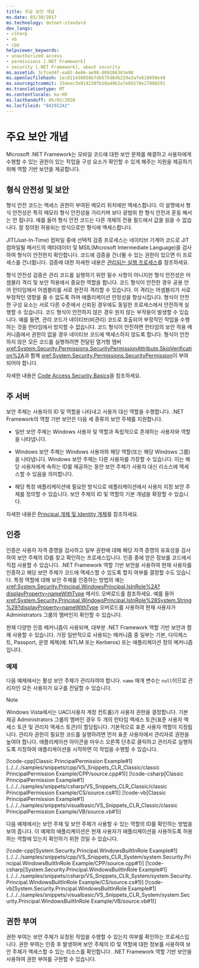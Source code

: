 ```yaml
---
title: 주요 보안 개념
ms.date: 03/30/2017
ms.technology: dotnet-standard
dev_langs:
- csharp
- vb
- cpp
helpviewer_keywords:
- unauthorized access
- permissions [.NET Framework]
- security [.NET Framework], about security
ms.assetid: 3cfced4f-ea02-4e66-ae98-d69286363e98
ms.openlocfilehash: 1ec811430056b7db575d6db229a3afe618850e49
ms.sourcegitcommit: 33deec3e814238fb18a49b2a7e89278e27888291
ms.translationtype: MT
ms.contentlocale: ko-KR
ms.lasthandoff: 06/02/2020
ms.locfileid: "84291242"
---
```

# <a name="key-security-concepts"></a>주요 보안 개념
Microsoft .NET Framework는 모바일 코드에 대한 보안 문제를 해결하고 사용자에게 수행할 수 있는 권한이 있는 작업을 구성 요소가 확인할 수 있게 해주는 지원을 제공하기 위해 역할 기반 보안을 제공합니다.  
  
## <a name="type-safety-and-security"></a>형식 안전성 및 보안  
 형식 안전 코드는 액세스 권한이 부여된 메모리 위치에만 액세스합니다. 이 설명에서 형식 안전성은 특히 메모리 형식 안전성을 가리키며 보다 광범위 한 형식 안전과 혼동 해서는 안 됩니다. 예를 들어 형식 안전 코드는 다른 개체의 전용 필드에서 값을 읽을 수 없습니다. 잘 정의된 허용되는 방식으로만 형식에 액세스합니다.  
  
 JIT(Just-In-Time) 컴파일 중에 선택적 검증 프로세스는 네이티브 기계어 코드로 JIT 컴파일될 메서드의 메타데이터 및 MSIL(Microsoft Intermediate Language)을 검사하여 형식이 안전한지 확인합니다. 코드에 검증을 건너뛸 수 있는 권한이 있으면 이 프로세스를 건너뜁니다. 검증에 대한 자세한 내용은 [관리되는 실행 프로세스](../managed-execution-process.md)를 참조하세요.  
  
 형식 안전성 검증은 관리 코드를 실행하기 위한 필수 사항이 아니지만 형식 안전성은 어셈블리 격리 및 보안 적용에서 중요한 역할을 합니다. 코드 형식이 안전한 경우 공용 언어 런타임에서 어셈블리를 서로 완전히 격리할 수 있습니다. 이 격리는 어셈블리가 서로 부정적인 영향을 줄 수 없도록 하며 애플리케이션 안정성을 향상시킵니다. 형식이 안전한 구성 요소는 서로 다른 수준에서 신뢰된 경우에도 동일한 프로세스에서 안전하게 실행할 수 있습니다. 코드 형식이 안전하지 않은 경우 원치 않는 부작용이 발생할 수 있습니다. 예를 들면, 관리 코드가 네이티브(비관리) 코드로 호출되어 부정적인 작업을 수행하는 것을 런타임에서 방지할 수 없습니다. 코드 형식이 안전하면 런타임의 보안 적용 메커니즘에서 권한이 없을 경우 네이티브 코드에 액세스하지 않도록 합니다. 형식이 안전하지 않은 모든 코드를 실행하려면 전달된 열거형 멤버 <xref:System.Security.Permissions.SecurityPermissionAttribute.SkipVerification%2A>과 함께 <xref:System.Security.Permissions.SecurityPermission>이 부여되어야 합니다.  
  
 자세한 내용은 [Code Access Security Basics](../../framework/misc/code-access-security-basics.md)을 참조하세요.  
  
## <a name="principal"></a>주 서버  
 보안 주체는 사용자의 ID 및 역할을 나타내고 사용자 대신 역할을 수행합니다. .NET Framework의 역할 기반 보안은 다음 세 종류의 보안 주체를 지원합니다.  
  
- 일반 보안 주체는 Windows 사용자 및 역할과 독립적으로  존재하는 사용자와 역할을 나타냅니다.  
  
- Windows 보안 주체는 Windows 사용자와 해당 역할(또는 해당 Windows 그룹)을 나타냅니다. Windows 보안 주체는 다른 사용자를 가장할 수 있습니다. 이는 해당 사용자에게 속하는 ID를 제공하는 동안 보안 주체가 사용자 대신 리소스에 액세스할 수 있음을 의미합니다.  
  
- 해당 특정 애플리케이션에 필요한 방식으로 애플리케이션에서 사용자 지정 보안 주체를 정의할 수 있습니다. 보안 주체의 ID 및 역할의 기본 개념을 확장할 수 있습니다.  
  
 자세한 내용은 [Principal 개체 및 Identity 개체](principal-and-identity-objects.md)를 참조하세요.  
  
## <a name="authentication"></a>인증  
 인증은 사용자 자격 증명을 검사하고 일부 권한에 대해 해당 자격 증명의 유효성을 검사하여 보안 주체의 ID를 찾고 확인하는 프로세스입니다. 인증 중에 얻은 정보를 코드에서 직접 사용할 수 있습니다. .NET Framework 역할 기반 보안을 사용하여 현재 사용자를 인증하고 해당 보안 주체가 코드에 액세스할 수 있도록 할지 여부를 결정할 수도 있습니다. 특정 역할에 대해 보안 주체를 인증하는 방법의 예는 <xref:System.Security.Principal.WindowsPrincipal.IsInRole%2A?displayProperty=nameWithType> 메서드 오버로드를 참조하세요. 예를 들어 <xref:System.Security.Principal.WindowsPrincipal.IsInRole%28System.String%29?displayProperty=nameWithType> 오버로드를 사용하여 현재 사용자가 Administrators 그룹의 멤버인지 확인할 수 있습니다.  
  
 현재 다양한 인증 메커니즘이 사용되며, 대부분 .NET Framework 역할 기반 보안과 함께 사용할 수 있습니다. 가장 일반적으로 사용되는 메커니즘 중 일부는 기본, 다이제스트, Passport, 운영 체제(예: NTLM 또는 Kerberos) 또는 애플리케이션 정의 메커니즘입니다.  
  
### <a name="example"></a>예제  
 다음 예제에서는 활성 보안 주체가 관리자여야 합니다. `name` 매개 변수는 `null`이므로 관리자인 모든 사용자가 요구를 전달할 수 있습니다.  
  
> [!NOTE]
> Windows Vista에서는 UAC(사용자 계정 컨트롤)가 사용자 권한을 결정합니다. 기본 제공 Administrators 그룹의 멤버인 경우 두 개의 런타임 액세스 토큰(표준 사용자 액세스 토큰 및 관리자 액세스 토큰)이 할당됩니다. 기본적으로 표준 사용자 역할이 지정됩니다. 관리자 권한이 필요한 코드를 실행하려면 먼저 표준 사용자에서 관리자로 권한을 높여야 합니다. 애플리케이션 아이콘을 마우스 오른쪽 단추로 클릭하고 관리자로 실행하도록 지정하여 애플리케이션을 시작하면 이 작업을 수행할 수 있습니다.  
  
 [!code-cpp[Classic PrincipalPermission Example#1](../../../samples/snippets/cpp/VS_Snippets_CLR_Classic/classic PrincipalPermission Example/CPP/source.cpp#1)]
 [!code-csharp[Classic PrincipalPermission Example#1](../../../samples/snippets/csharp/VS_Snippets_CLR_Classic/classic PrincipalPermission Example/CS/source.cs#1)]
 [!code-vb[Classic PrincipalPermission Example#1](../../../samples/snippets/visualbasic/VS_Snippets_CLR_Classic/classic PrincipalPermission Example/VB/source.vb#1)]  
  
 다음 예제에서는 보안 주체 및 보안 주체가 사용할 수 있는 역할의 ID를 확인하는 방법을 보여 줍니다. 이 예제의 애플리케이션은 현재 사용자가 애플리케이션을 사용하도록 허용하는 역할에 있는지 확인하기 위한 것일 수 있습니다.  
  
 [!code-cpp[System.Security.Principal.WindowsBuiltInRole Example#1](../../../samples/snippets/cpp/VS_Snippets_CLR_System/system.Security.Principal.WindowsBuiltInRole Example/CPP/source.cpp#1)]
 [!code-csharp[System.Security.Principal.WindowsBuiltInRole Example#1](../../../samples/snippets/csharp/VS_Snippets_CLR_System/system.Security.Principal.WindowsBuiltInRole Example/CS/source.cs#1)]
 [!code-vb[System.Security.Principal.WindowsBuiltInRole Example#1](../../../samples/snippets/visualbasic/VS_Snippets_CLR_System/system.Security.Principal.WindowsBuiltInRole Example/VB/source.vb#1)]  
  
## <a name="authorization"></a>권한 부여  
 권한 부여는 보안 주체가 요청된 작업을 수행할 수 있는지 여부를 확인하는 프로세스입니다. 권한 부여는 인증 후 발생하며 보안 주체의 ID 및 역할에 대한 정보를 사용하여 보안 주체가 액세스할 수 있는 리소스를 확인합니다. .NET Framework 역할 기반 보안을 사용하여 권한 부여를 구현할 수 있습니다.

